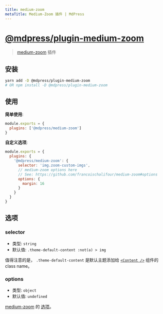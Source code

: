 ```yaml
---
title: medium-zoom
metaTitle: Medium-Zoom 插件 | MdPress
---
```


# [@mdpress/plugin-medium-zoom](https://github.com/LinFeng1997/mdpress/tree/master/packages/@mdpress/plugin-medium-zoom)

> [medium-zoom](https://github.com/francoischalifour/medium-zoom) 插件

## 安装

```bash
yarn add -D @mdpress/plugin-medium-zoom
# OR npm install -D @mdpress/plugin-medium-zoom
```

## 使用

**简单使用**:

```javascript
module.exports = {
  plugins: ['@mdpress/medium-zoom']
}
```

**自定义选项**:

```javascript
module.exports = {
  plugins: {
    '@mdpress/medium-zoom': {
      selector: 'img.zoom-custom-imgs',
      // medium-zoom options here
      // See: https://github.com/francoischalifour/medium-zoom#options
      options: {
        margin: 16
      }
    }
  }
}
```

## 选项

### selector

- 类型: `string`
- 默认值: `.theme-default-content :not(a) > img`

值得注意的是， `.theme-default-content` 是默认主题添加给 [`<Content />`](../../guide/using-react.md#content) 组件的 class name。

### options

- 类型: `object`
- 默认值: `undefined`

[medium-zoom](https://github.com/francoischalifour/medium-zoom) 的 [选项](https://github.com/francoischalifour/medium-zoom#options)。
